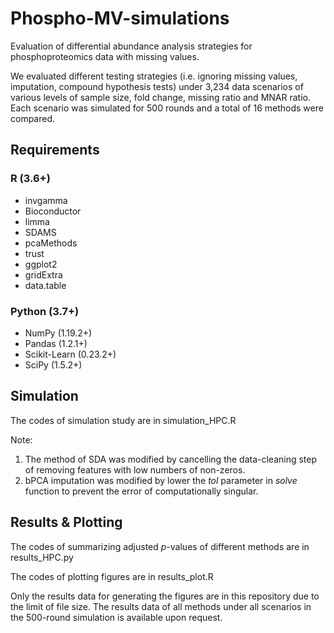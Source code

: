 # Phospho-MV-simulations
Evaluation of differential abundance analysis strategies for phosphoproteomics data with missing values.

We evaluated different testing strategies (i.e. ignoring missing values, imputation, compound hypothesis tests) under 3,234 data scenarios of various levels of sample size, fold change, missing ratio and MNAR ratio. Each scenario was simulated for 500 rounds and a total of 16 methods were compared.

## Requirements
### R (3.6+)
* invgamma
* Bioconductor
* limma
* SDAMS
* pcaMethods
* trust
* ggplot2
* gridExtra
* data.table

### Python (3.7+)
* NumPy (1.19.2+)
* Pandas (1.2.1+)
* Scikit-Learn (0.23.2+)
* SciPy (1.5.2+)

## Simulation
The codes of simulation study are in simulation_HPC.R

Note:
1. The method of SDA was modified by cancelling the data-cleaning step of removing features with low numbers of non-zeros.
2. bPCA imputation was modified by lower the _tol_ parameter in _solve_ function to prevent the error of computationally singular. 

## Results & Plotting
The codes of summarizing adjusted _p_-values of different methods are in results_HPC.py

The codes of plotting figures are in results_plot.R

Only the results data for generating the figures are in this repository due to the limit of file size.
The results data of all methods under all scenarios in the 500-round simulation is available upon request.
